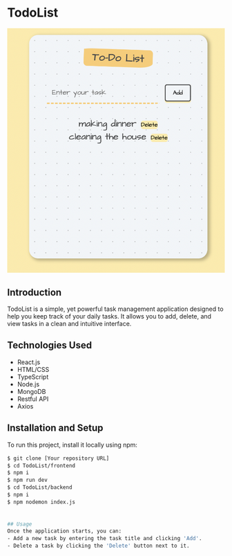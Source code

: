 # TodoList

![TodoList](https://github.com/elit1986/TodoList/blob/main/todo.jpg)


## Introduction
TodoList is a simple, yet powerful task management application designed to help you keep track of your daily tasks. It allows you to add, delete, and view tasks in a clean and intuitive interface.


## Technologies Used
- React.js
- HTML/CSS
- TypeScript
- Node.js
- MongoDB
- Restful API
- Axios

## Installation and Setup
To run this project, install it locally using npm:

```bash
$ git clone [Your repository URL]
$ cd TodoList/frontend
$ npm i
$ npm run dev
$ cd TodoList/backend
$ npm i
$ npm nodemon index.js


## Usage
Once the application starts, you can:
- Add a new task by entering the task title and clicking 'Add'.
- Delete a task by clicking the 'Delete' button next to it.



